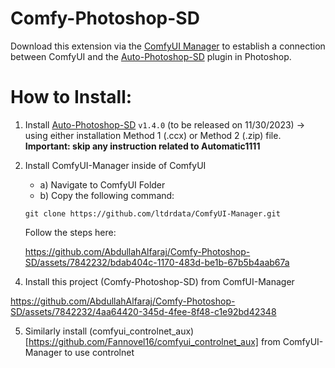 # Comfy-Photoshop-SD
Download this extension via the [ComfyUI Manager](https://github.com/ltdrdata/ComfyUI-Manager) to establish a connection between ComfyUI and the [Auto-Photoshop-SD](https://github.com/AbdullahAlfaraj/Auto-Photoshop-StableDiffusion-Plugin) plugin in Photoshop.

# How to Install:
1) Install [Auto-Photoshop-SD](https://github.com/AbdullahAlfaraj/Auto-Photoshop-StableDiffusion-Plugin) `v1.4.0` (to be released on 11/30/2023) -> using either installation Method 1 (.ccx) or Method 2 (.zip) file. 
**Important: skip any instruction related to Automatic1111**

2. Install ComfyUI-Manager inside of ComfyUI
    - a) Navigate to ComfyUI Folder
    - b) Copy the following command: 
    ```
    git clone https://github.com/ltdrdata/ComfyUI-Manager.git
    ```
    Follow the steps here: 

     https://github.com/AbdullahAlfaraj/Comfy-Photoshop-SD/assets/7842232/bdab404c-1170-483d-be1b-67b5b4aab67a

4) Install this project (Comfy-Photoshop-SD) from ComfUI-Manager

https://github.com/AbdullahAlfaraj/Comfy-Photoshop-SD/assets/7842232/4aa64420-345d-4fee-8f48-c1e92bd42348

5) Similarly install (comfyui_controlnet_aux)[https://github.com/Fannovel16/comfyui_controlnet_aux] from ComfyUI-Manager to use controlnet
